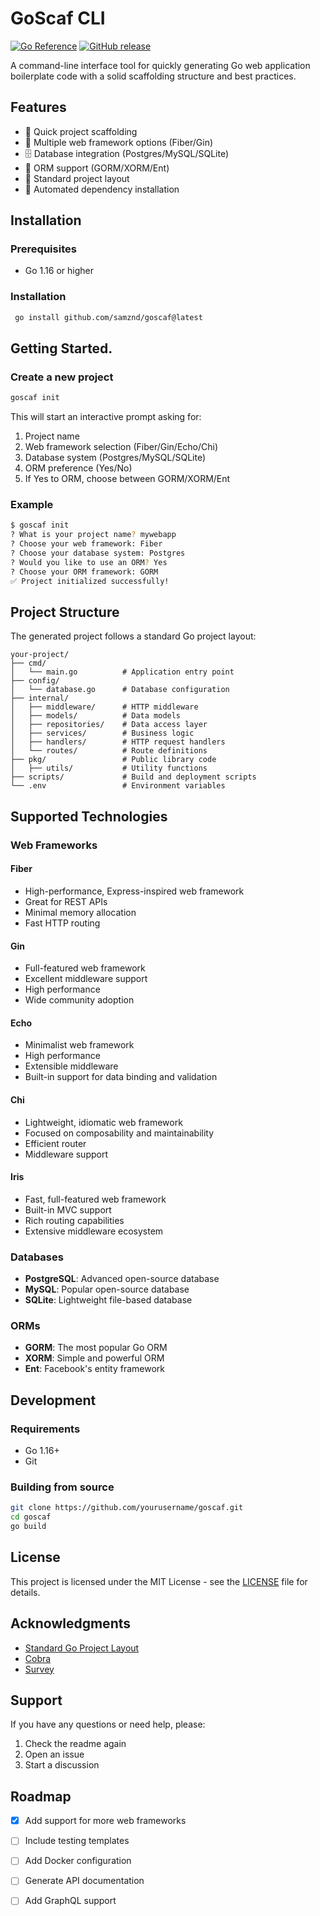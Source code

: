 # GoScaf CLI

[![Go Reference](https://pkg.go.dev/badge/github.com/samznd/goscaf.svg)](https://pkg.go.dev/github.com/samznd/goscaf)
[![GitHub release](https://img.shields.io/github/v/release/samznd/goscaf.svg)](https://github.com/samznd/goscaf/releases)


A command-line interface tool for quickly generating Go web application boilerplate code with a solid scaffolding structure and best practices.

## Features

- 🚀 Quick project scaffolding
- 🎯 Multiple web framework options (Fiber/Gin)
- 🗄️ Database integration (Postgres/MySQL/SQLite)
- 🔧 ORM support (GORM/XORM/Ent)
- 📁 Standard project layout
- 🔄 Automated dependency installation

## Installation

### Prerequisites

- Go 1.16 or higher

### Installation
```bash
 go install github.com/samznd/goscaf@latest
 ```

## Getting Started.

### Create a new project

```bash
goscaf init
```

This will start an interactive prompt asking for:

1. Project name
2. Web framework selection (Fiber/Gin/Echo/Chi)
3. Database system (Postgres/MySQL/SQLite)
4. ORM preference (Yes/No)
5. If Yes to ORM, choose between GORM/XORM/Ent

### Example

```bash
$ goscaf init
? What is your project name? mywebapp
? Choose your web framework: Fiber
? Choose your database system: Postgres
? Would you like to use an ORM? Yes
? Choose your ORM framework: GORM
✅ Project initialized successfully!
```

## Project Structure

The generated project follows a standard Go project layout:

```
your-project/
├── cmd/
│   └── main.go          # Application entry point
├── config/
│   └── database.go      # Database configuration
├── internal/
│   ├── middleware/      # HTTP middleware
│   ├── models/          # Data models
│   ├── repositories/    # Data access layer
│   ├── services/        # Business logic
│   ├── handlers/        # HTTP request handlers
│   └── routes/          # Route definitions
├── pkg/                 # Public library code
│   ├── utils/           # Utility functions
├── scripts/             # Build and deployment scripts
└── .env                 # Environment variables
```


## Supported Technologies

### Web Frameworks

#### Fiber
- High-performance, Express-inspired web framework
- Great for REST APIs
- Minimal memory allocation
- Fast HTTP routing

#### Gin
- Full-featured web framework
- Excellent middleware support
- High performance
- Wide community adoption

#### Echo
- Minimalist web framework
- High performance
- Extensible middleware
- Built-in support for data binding and validation

#### Chi
- Lightweight, idiomatic web framework
- Focused on composability and maintainability
- Efficient router
- Middleware support

#### Iris
- Fast, full-featured web framework
- Built-in MVC support
- Rich routing capabilities
- Extensive middleware ecosystem

### Databases

- **PostgreSQL**: Advanced open-source database
- **MySQL**: Popular open-source database
- **SQLite**: Lightweight file-based database

### ORMs

- **GORM**: The most popular Go ORM
- **XORM**: Simple and powerful ORM
- **Ent**: Facebook's entity framework

## Development

### Requirements

- Go 1.16+
- Git

### Building from source

```bash
git clone https://github.com/yourusername/goscaf.git
cd goscaf
go build
```

## License

This project is licensed under the MIT License - see the [LICENSE](LICENSE) file for details.

## Acknowledgments

- [Standard Go Project Layout](https://github.com/golang-standards/project-layout)
- [Cobra](https://github.com/spf13/cobra)
- [Survey](https://github.com/AlecAivazis/survey)

## Support

If you have any questions or need help, please:
1. Check the readme again
2. Open an issue
3. Start a discussion

## Roadmap

- [x] Add support for more web frameworks
- [ ] Include testing templates
- [ ] Add Docker configuration
- [ ] Generate API documentation
- [ ] Add GraphQL support

 
